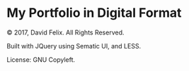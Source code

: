 # My Portfolio in Digital Format
© 2017,  David Felix. All Rights Reserved.

Built with JQuery using Sematic UI, and LESS.

License: GNU Copyleft.